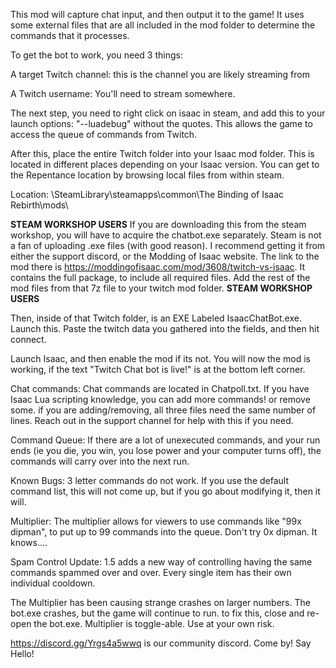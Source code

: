 This mod will capture chat input, and then output it to the game! It uses some external files that are all included in the mod folder to determine the commands that it processes.

To get the bot to work, you need 3 things:

A target Twitch channel: this is the channel you are likely streaming from

A Twitch username: You'll need to stream somewhere.

The next step, you need to right click on isaac in steam, and add this to your launch options: "--luadebug" without the quotes. This allows the game to access the queue of commands from Twitch.

After this, place the entire Twitch folder into your Isaac mod folder.
This is located in different places depending on your Isaac version. You can get to the Repentance location by browsing local files from within steam.

Location: \SteamLibrary\steamapps\common\The Binding of Isaac Rebirth\mods\


****STEAM WORKSHOP USERS****
If you are downloading this from the steam workshop, you will have to acquire the chatbot.exe separately. Steam is not a fan of uploading .exe files (with good reason).
I recommend getting it from either the support discord, or the Modding of Isaac website. The link to the mod there is https://moddingofisaac.com/mod/3608/twitch-vs-isaac. It contains the full package, to include all required files. Add the rest of the mod files from that 7z file to your twitch mod folder.
****STEAM WORKSHOP USERS****

Then, inside of that Twitch folder, is an EXE Labeled IsaacChatBot.exe. Launch this. Paste the twitch data you gathered into the fields, and then hit connect.

Launch Isaac, and then enable the mod if its not. You will now the mod is working, if the text "Twitch Chat bot is live!" is at the bottom left corner.

Chat commands:
Chat commands are located in Chatpoll.txt. If you have Isaac Lua scripting knowledge, you can add more commands! or remove some. if you are adding/removing, all three files need the same number of lines. Reach out in the support channel for help with this if you need.

Command Queue:
If there are a lot of unexecuted commands, and your run ends (ie you die, you win, you lose power and your computer turns off), the commands will carry over into the next run.

Known Bugs:
3 letter commands do not work. If you use the default command list, this will not come up, but if you go about modifying it, then it will.

Multiplier:
The multiplier allows for viewers to use commands like "99x dipman", to put up to 99 commands into the queue. Don't try 0x dipman. It knows....

Spam Control Update:
1.5 adds a new way of controlling having the same commands spammed over and over. Every single item has their own individual cooldown.


The Multiplier has been causing strange crashes on larger numbers. The bot.exe crashes, but the game will continue to run. to fix this, close and re-open the bot.exe. Multiplier is toggle-able. Use at your own risk.

https://discord.gg/Yrgs4a5wwq is our community discord. Come by! Say Hello!
